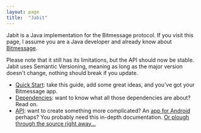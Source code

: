 ```yaml
---
layout: page
title:  "Jabit"
---
```


Jabit is a Java implementation for the Bitmessage protocol. If you visit this page, I assume you are a Java developer and already know about [Bitmessage][bitmessage].

Please note that it still has its limitations, but the API should now be stable. Jabit uses Semantic Versioning, meaning as long as the major version doesn't change, nothing should break if you update.

[bitmessage]: https://bitmessage.org/wiki/Main_Page

* [Quick Start](/quickstart): take this guide, add some great ideas, and you've got your Bitmessage app.
* [Dependencies](/dependencies): want to know what all those dependencies are about? Read on.
* [API](/api): want to create something more complicated? An [app for Android][abit] perhaps? You probably need this in-depth documentation. [Or plough through the source right away...][jabit]

[jabit]: https://github.com/Dissem/Jabit
[abit]:  https://github.com/Dissem/Abit

